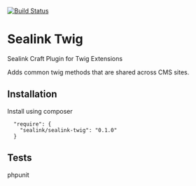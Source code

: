 [![Build Status](https://travis-ci.org/sealink/sealinktwig.svg?branch=master)](https://travis-ci.org/sealink/sealinktwig)

# Sealink Twig
Sealink Craft Plugin for Twig Extensions

Adds common twig methods that are shared across CMS sites.

## Installation
Install using composer

```
  "require": {
    "sealink/sealink-twig": "0.1.0"
  }
```

## Tests
phpunit
